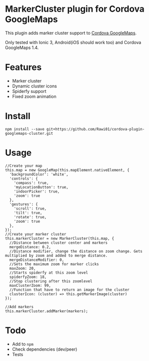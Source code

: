 # MarkerCluster plugin for Cordova GoogleMaps

This plugin adds marker cluster support to [Cordova GoogleMaps](https://github.com/mapsplugin/cordova-plugin-googlemaps).

Only tested with Ionic 3, Android(iOS should work too) and Cordova GoogleMaps 1.4.

# Features

* Marker cluster
* Dynamic cluster icons
* Spiderfy support
* Fixed zoom animation

# Install

```
npm install --save git+https://github.com/Rawi01/cordova-plugin-googlemaps-cluster.git
```

# Usage

```
//Create your map
this.map = new GoogleMap(this.mapElement.nativeElement, {
  'backgroundColor': 'white',
  'controls': {
    'compass': true,
    'myLocationButton': true,
    'indoorPicker': true,
    'zoom': true
  },
  'gestures': {
    'scroll': true,
    'tilt': true,
    'rotate': true,
    'zoom': true
  },
});
//Create your marker cluster
this.markerCluster = new MarkerCluster(this.map, {
  //Distance between cluster center and markers
  mergeDistance: 0.2,
  //Distance modifier, change the distance on zoom change. Gets multiplied by zoom and added to merge distance.
  mergeDistanceModifier: 0,
  //Sets the maximum zoom for marker clicks
  maxZoom: 20,
  //Starts spiderfy at this zoom level
  spiderfyZoom: 18,
  //Stop clustering after this zoomlevel
  maxClusterZoom: 99,
  //Function that have to return an image for the cluster
  clusterIcon: (cluster) => this.getMarkerImage(cluster)
});

//Add markers
this.markerCluster.addMarker(markers);

```
# Todo

* Add to `npm`
* Check dependencies (dev/peer)
* Tests
